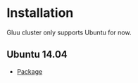 # Installation

Gluu cluster only supports Ubuntu for now.

## Ubuntu 14.04

- [Package](./package.md)
